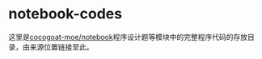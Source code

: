 # notebook-codes

这里是[cocogoat-moe/notebook](https://github.com/cocogoat-moe/notebook)程序设计题等模块中的完整程序代码的存放目录，由来源位置链接至此。